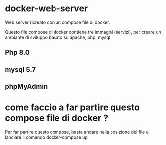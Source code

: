 # docker-web-server
Web server ricreato con un compose file di docker. 

Questo file compose di docker contiene tre immagini (servizi), per creare un ambiante di sviluppo basato su apache, php, mysql

## Php 8.0

## mysql 5.7

## phpMyAdmin

# come faccio a far partire questo compose file di docker ?

Per far partire questo compose, basta andare nella posizione del file e lanciare il comando docker-compose up
